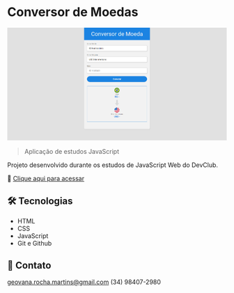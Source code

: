# Conversor de Moedas

![preview](.github/preview.png)

> Aplicação de estudos JavaScript

Projeto desenvolvido durante os estudos de JavaScript Web do DevClub.


🔗 [Clique aqui para acessar](https://geovanarochamp.github.io/conversor-de-moedas/)

## 🛠️ Tecnologias

- HTML
- CSS
- JavaScript
- Git e Github

## 📲 Contato

geovana.rocha.martins@gmail.com
(34) 98407-2980